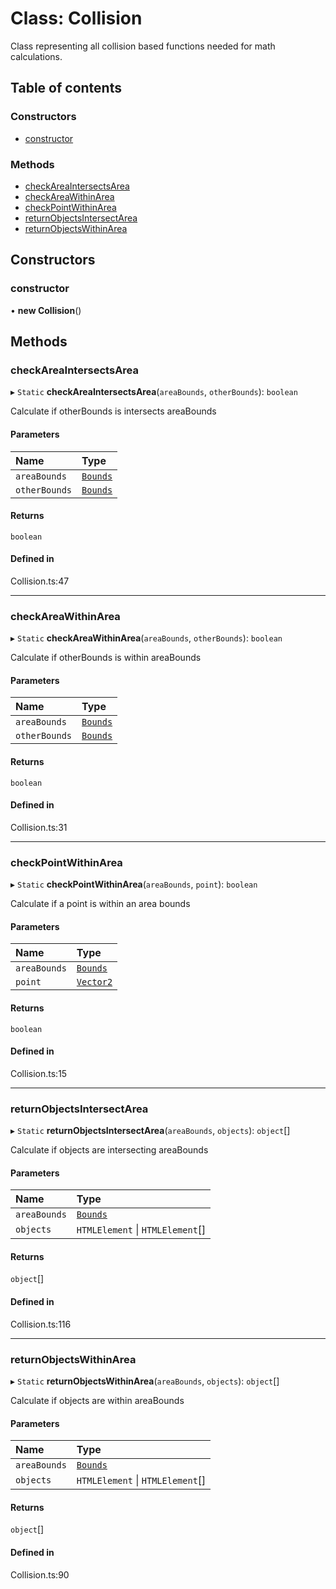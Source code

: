 # Class: Collision

Class representing all collision based functions needed for math calculations.

## Table of contents

### Constructors

- [constructor](../wiki/Collision#constructor)

### Methods

- [checkAreaIntersectsArea](../wiki/Collision#checkareaintersectsarea)
- [checkAreaWithinArea](../wiki/Collision#checkareawithinarea)
- [checkPointWithinArea](../wiki/Collision#checkpointwithinarea)
- [returnObjectsIntersectArea](../wiki/Collision#returnobjectsintersectarea)
- [returnObjectsWithinArea](../wiki/Collision#returnobjectswithinarea)

## Constructors

### constructor

• **new Collision**()

## Methods

### checkAreaIntersectsArea

▸ `Static` **checkAreaIntersectsArea**(`areaBounds`, `otherBounds`): `boolean`

Calculate if otherBounds is intersects areaBounds

#### Parameters

| Name | Type |
| :------ | :------ |
| `areaBounds` | [`Bounds`](../wiki/Bounds) |
| `otherBounds` | [`Bounds`](../wiki/Bounds) |

#### Returns

`boolean`

#### Defined in

Collision.ts:47

___

### checkAreaWithinArea

▸ `Static` **checkAreaWithinArea**(`areaBounds`, `otherBounds`): `boolean`

Calculate if otherBounds is within areaBounds

#### Parameters

| Name | Type |
| :------ | :------ |
| `areaBounds` | [`Bounds`](../wiki/Bounds) |
| `otherBounds` | [`Bounds`](../wiki/Bounds) |

#### Returns

`boolean`

#### Defined in

Collision.ts:31

___

### checkPointWithinArea

▸ `Static` **checkPointWithinArea**(`areaBounds`, `point`): `boolean`

Calculate if a point is within an area bounds

#### Parameters

| Name | Type |
| :------ | :------ |
| `areaBounds` | [`Bounds`](../wiki/Bounds) |
| `point` | [`Vector2`](../wiki/Vector2) |

#### Returns

`boolean`

#### Defined in

Collision.ts:15

___

### returnObjectsIntersectArea

▸ `Static` **returnObjectsIntersectArea**(`areaBounds`, `objects`): `object`[]

Calculate if objects are intersecting areaBounds

#### Parameters

| Name | Type |
| :------ | :------ |
| `areaBounds` | [`Bounds`](../wiki/Bounds) |
| `objects` | `HTMLElement` \| `HTMLElement`[] |

#### Returns

`object`[]

#### Defined in

Collision.ts:116

___

### returnObjectsWithinArea

▸ `Static` **returnObjectsWithinArea**(`areaBounds`, `objects`): `object`[]

Calculate if objects are within areaBounds

#### Parameters

| Name | Type |
| :------ | :------ |
| `areaBounds` | [`Bounds`](../wiki/Bounds) |
| `objects` | `HTMLElement` \| `HTMLElement`[] |

#### Returns

`object`[]

#### Defined in

Collision.ts:90
